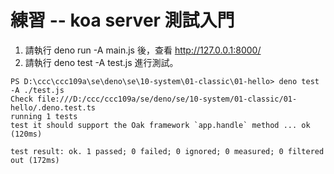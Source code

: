 # 練習 -- koa server 測試入門

1. 請執行 deno run -A main.js 後，查看 http://127.0.0.1:8000/
2. 請執行 deno test -A test.js 進行測試。

```
PS D:\ccc\ccc109a\se\deno\se\10-system\01-classic\01-hello> deno test -A ./test.js
Check file:///D:/ccc/ccc109a/se/deno/se/10-system/01-classic/01-hello/.deno.test.ts
running 1 tests
test it should support the Oak framework `app.handle` method ... ok (120ms)

test result: ok. 1 passed; 0 failed; 0 ignored; 0 measured; 0 filtered out (172ms)
```
